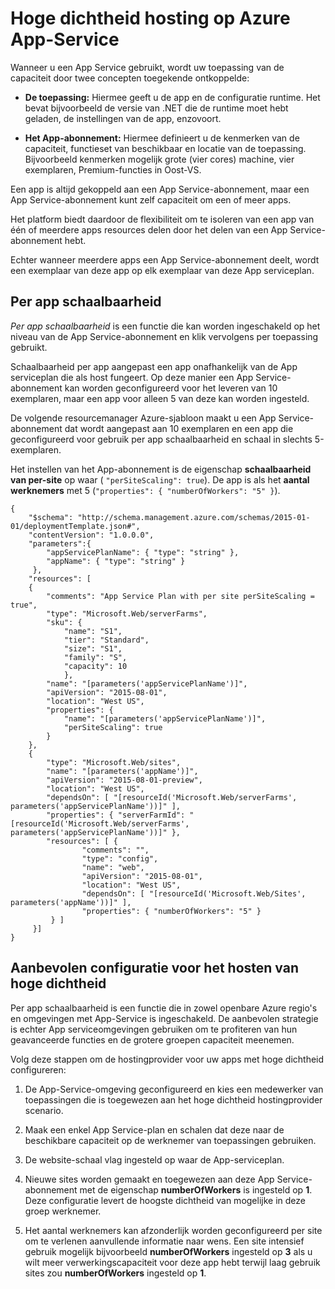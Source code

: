 <properties
    pageTitle="Hoge dichtheid hosting op Azure App Service | Microsoft Azure"
    description="Hoge dichtheid hosting op Azure App-Service"
    authors="btardif"
    manager="wpickett"
    editor=""
    services="app-service\web"
    documentationCenter=""/>

<tags
    ms.service="app-service-web"
    ms.workload="web"
    ms.tgt_pltfrm="na"
    ms.devlang="multiple"
    ms.topic="article"
    ms.date="10/24/2016"
    ms.author="byvinyal"/>

# <a name="high-density-hosting-on-azure-app-service"></a>Hoge dichtheid hosting op Azure App-Service

Wanneer u een App Service gebruikt, wordt uw toepassing van de capaciteit door twee concepten toegekende ontkoppelde:

- **De toepassing:** Hiermee geeft u de app en de configuratie runtime. Het bevat bijvoorbeeld de versie van .NET die de runtime moet hebt geladen, de instellingen van de app, enzovoort.

- **Het App-abonnement:** Hiermee definieert u de kenmerken van de capaciteit, functieset van beschikbaar en locatie van de toepassing. Bijvoorbeeld kenmerken mogelijk grote (vier cores) machine, vier exemplaren, Premium-functies in Oost-VS.

Een app is altijd gekoppeld aan een App Service-abonnement, maar een App Service-abonnement kunt zelf capaciteit om een of meer apps.

Het platform biedt daardoor de flexibiliteit om te isoleren van een app van één of meerdere apps resources delen door het delen van een App Service-abonnement hebt.

Echter wanneer meerdere apps een App Service-abonnement deelt, wordt een exemplaar van deze app op elk exemplaar van deze App serviceplan.

## <a name="per-app-scaling"></a>Per app schaalbaarheid
*Per app schaalbaarheid* is een functie die kan worden ingeschakeld op het niveau van de App Service-abonnement en klik vervolgens per toepassing gebruikt.

Schaalbaarheid per app aangepast een app onafhankelijk van de App serviceplan die als host fungeert. Op deze manier een App Service-abonnement kan worden geconfigureerd voor het leveren van 10 exemplaren, maar een app voor alleen 5 van deze kan worden ingesteld.

De volgende resourcemanager Azure-sjabloon maakt u een App Service-abonnement dat wordt aangepast aan 10 exemplaren en een app die geconfigureerd voor gebruik per app schaalbaarheid en schaal in slechts 5-exemplaren.

Het instellen van het App-abonnement is de eigenschap **schaalbaarheid van per-site** op waar ( `"perSiteScaling": true`). De app is als het **aantal werknemers** met 5 (`"properties": { "numberOfWorkers": "5" }`).

    {
        "$schema": "http://schema.management.azure.com/schemas/2015-01-01/deploymentTemplate.json#",
        "contentVersion": "1.0.0.0",
        "parameters":{
            "appServicePlanName": { "type": "string" },
            "appName": { "type": "string" }
         },
        "resources": [
        {
            "comments": "App Service Plan with per site perSiteScaling = true",
            "type": "Microsoft.Web/serverFarms",
            "sku": {
                "name": "S1",
                "tier": "Standard",
                "size": "S1",
                "family": "S",
                "capacity": 10
                },
            "name": "[parameters('appServicePlanName')]",
            "apiVersion": "2015-08-01",
            "location": "West US",
            "properties": {
                "name": "[parameters('appServicePlanName')]",
                "perSiteScaling": true
            }
        },
        {
            "type": "Microsoft.Web/sites",
            "name": "[parameters('appName')]",
            "apiVersion": "2015-08-01-preview",
            "location": "West US",
            "dependsOn": [ "[resourceId('Microsoft.Web/serverFarms', parameters('appServicePlanName'))]" ],
            "properties": { "serverFarmId": "[resourceId('Microsoft.Web/serverFarms', parameters('appServicePlanName'))]" },
            "resources": [ {
                    "comments": "",
                    "type": "config",
                    "name": "web",
                    "apiVersion": "2015-08-01",
                    "location": "West US",
                    "dependsOn": [ "[resourceId('Microsoft.Web/Sites', parameters('appName'))]" ],
                    "properties": { "numberOfWorkers": "5" }
             } ]
         }]
    }


## <a name="recommended-configuration-for-high-density-hosting"></a>Aanbevolen configuratie voor het hosten van hoge dichtheid

Per app schaalbaarheid is een functie die in zowel openbare Azure regio's en omgevingen met App-Service is ingeschakeld. De aanbevolen strategie is echter App serviceomgevingen gebruiken om te profiteren van hun geavanceerde functies en de grotere groepen capaciteit meenemen.  

Volg deze stappen om de hostingprovider voor uw apps met hoge dichtheid configureren:

1. De App-Service-omgeving geconfigureerd en kies een medewerker van toepassingen die is toegewezen aan het hoge dichtheid hostingprovider scenario.

1. Maak een enkel App Service-plan en schalen dat deze naar de beschikbare capaciteit op de werknemer van toepassingen gebruiken.

1. De website-schaal vlag ingesteld op waar de App-serviceplan.

1. Nieuwe sites worden gemaakt en toegewezen aan deze App Service-abonnement met de eigenschap **numberOfWorkers** is ingesteld op **1**. Deze configuratie levert de hoogste dichtheid van mogelijke in deze groep werknemer.

1. Het aantal werknemers kan afzonderlijk worden geconfigureerd per site om te verlenen aanvullende informatie naar wens. Een site intensief gebruik mogelijk bijvoorbeeld **numberOfWorkers** ingesteld op **3** als u wilt meer verwerkingscapaciteit voor deze app hebt terwijl laag gebruik sites zou **numberOfWorkers** ingesteld op **1**.
